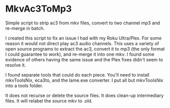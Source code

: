# MkvAc3ToMp3
Simple script to strip ac3 from mkv files, convert to two channel mp3 and re-merge in batch.

I created this script to fix an issue I had with my Roku Ultra/Plex.  For some reason it would not direct play ac3 audio channels.  This uses a variety of open source programs to extract the ac3, convert it to mp3 (the only format I could guarantee to work), and re-merge it into one mkv.  I found some evidence of others having the same issue and the Plex fixes didn't seem to resolve it. 

I found separate tools that could do each piece.  You'll need to install mkvToolsNix, eca3to, and the lame.exe converter.  I put all but mkvToolsNix into a tools folder.  

It does not recurse or delete the source files. It does clean-up intermediary files.  It will relabel the source mkv to .old. 
